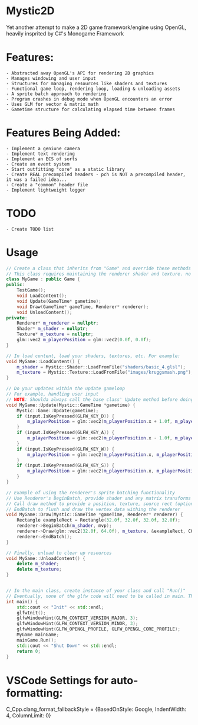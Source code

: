 # Mystic2D
Yet another attempt to make a 2D game framework/engine using OpenGL, heavily insprited by C#'s Monogame Framework

# Features:
    - Abstracted away OpenGL's API for rendering 2D graphics
    - Manages windowing and user input
    - Structures for managing resources like shaders and textures
    - Functional game loop, rendering loop, loading & unloading assets
    - A sprite batch approach to rendering
    - Program crashes in debug mode when OpenGL encounters an error
    - Uses GLM for vector & matrix math
    - Gametime structure for calculating elapsed time between frames

# Features Being Added:
    - Implement a geniune camera
    - Implement text rendering
    - Implement an ECS of sorts
    - Create an event system
    - Start outfitting "core" as a static library
    - Create REAL precompiled headers - pch is NOT a precompiled header, it was a failed idea...
    - Create a "common" header file
    - Implement lightweight logger

# TODO
    - Create TODO list

# Usage
```c++
// Create a class that inherits from "Game" and override these methods
// This class requires maintaining the renderer shader and texture. no defaults are provided
class MyGame : public Game {
public:
    TestGame();
    void LoadContent();
    void Update(GameTime* gametime);
    void Draw(GameTime* gameTime, Renderer* renderer);
    void UnloadContent();
private:
    Renderer* m_renderer = nullptr;
    Shader* m_shader = nullptr;
    Texture* m_texture = nullptr;
    glm::vec2 m_playerPosition = glm::vec2(0.0f, 0.0f);
}

// In load content, load your shaders, textures, etc. For example:
void MyGame::LoadContent() {
    m_shader = Mystic::Shader::LoadFromFile("shaders/basic_4.glsl");
    m_texture = Mystic::Texture::LoadFromFile("images/kruggsmash.png");
}

// Do your updates within the update gameloop
// For example, handling user input
// NOTE: Shoulda always call the base class' Update method before doing anything else
void MyGame::Update(Mystic::GameTime *gametime) {
    Mystic::Game::Update(gametime);
    if (input.IsKeyPressed(GLFW_KEY_D)) {
        m_playerPosition = glm::vec2(m_playerPosition.x + 1.0f, m_playerPosition.y);
    }
    if (input.IsKeyPressed(GLFW_KEY_A)) {
        m_playerPosition = glm::vec2(m_playerPosition.x - 1.0f, m_playerPosition.y);
    }
    if (input.IsKeyPressed(GLFW_KEY_W)) {
        m_playerPosition = glm::vec2(m_playerPosition.x, m_playerPosition.y - 1.0f);
    }
    if (input.IsKeyPressed(GLFW_KEY_S)) {
        m_playerPosition = glm::vec2(m_playerPosition.x, m_playerPosition.y + 1.0f);
    }
}

// Example of using the renderer's sprite batching functionality
// Use Renderer's BeginBatch, provide shader and any matrix transforms
// Call draw method to provide a position, texture, source rect (optional), and a color
// EndBatch to flush and draw the vertex data withing the renderer
void MyGame::Draw(Mystic::GameTime *gameTime, Renderer* renderer) {
    Rectangle exampleRect = Rectangle(32.0f, 32.0f, 32.0f, 32.0f);
    renderer->BeginBatch(m_shader, mvp);
    renderer->Draw(glm::vec2(32.0f, 64.0f), m_texture, &exampleRect, COLOR_WHITE);
    renderer->EndBatch();
}

// Finally, unload to clear up resources
void MyGame::UnloadContent() {
    delete m_shader;
    delete m_texture;
}


// In the main class, create instance of your class and call "Run()"
// Eventually, none of the glfw code will need to be called in main. This is temporary due to a bug
int main() {
    std::cout << "Init" << std::endl;
    glfwInit();
    glfwWindowHint(GLFW_CONTEXT_VERSION_MAJOR, 3);
    glfwWindowHint(GLFW_CONTEXT_VERSION_MINOR, 3);
    glfwWindowHint(GLFW_OPENGL_PROFILE, GLFW_OPENGL_CORE_PROFILE);
    MyGame mainGame;
    mainGame.Run();
    std::cout << "Shut Down" << std::endl;
    return 0;
}

```

# VSCode Settings for auto-formatting:
C_Cpp.clang_format_fallbackStyle = {BasedOnStyle: Google, IndentWidth: 4, ColumnLimit: 0}